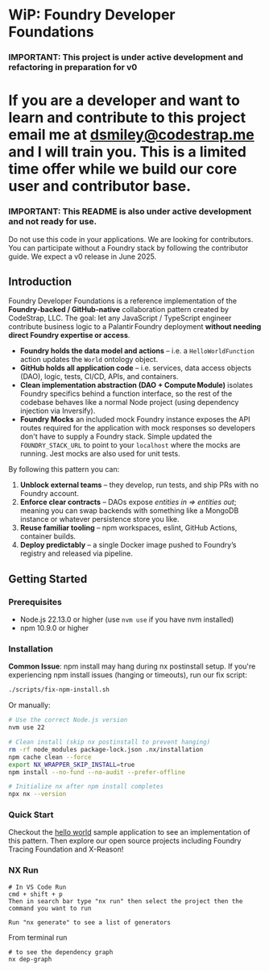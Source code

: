 # WiP: Foundry Developer Foundations

### IMPORTANT: This project is under active development and refactoring in preparation for v0

# If you are a developer and want to learn and contribute to this project email me at dsmiley@codestrap.me and I will train you. This is a limited time offer while we build our core user and contributor base.

### IMPORTANT: This README is also under active development and not ready for use.

Do not use this code in your applications. We are looking for contributors. You can participate without a Foundry stack by following the contributor guide. We expect a v0 release in June 2025.

## Introduction

Foundry Developer Foundations is a reference implementation of the **Foundry‑backed / GitHub‑native** collaboration pattern created by CodeStrap, LLC.
The goal: let any JavaScript / TypeScript engineer contribute business logic to a Palantir Foundry deployment **without needing direct Foundry expertise or access**.

- **Foundry holds the data model and actions** – i.e. a `HelloWorldFunction` action updates the `World` ontology object.
- **GitHub holds all application code** – i.e. services, data access objects (DAO), logic, tests, CI/CD, APIs, and containers.
- **Clean implementation abstraction (DAO + Compute Module)** isolates Foundry specifics behind a function interface, so the rest of the codebase behaves like a normal Node project (using dependency injection via Inversify).
- **Foundry Mocks** an included mock Foundry instance exposes the API routes required for the application with mock responses so developers don't have to supply a Foundry stack. Simple updated the `FOUNDRY_STACK_URL` to point to your `localhost` where the mocks are running. Jest mocks are also used for unit tests.

By following this pattern you can:

1. **Unblock external teams** – they develop, run tests, and ship PRs with no Foundry account.
2. **Enforce clear contracts** – DAOs expose _entities in ⇒ entities out_; meaning you can swap backends with something like a MongoDB instance or whatever persistence store you like.
3. **Reuse familiar tooling** – npm workspaces, eslint, GitHub Actions, container builds.
4. **Deploy predictably** – a single Docker image pushed to Foundry’s registry and released via pipeline.

## Getting Started

### Prerequisites

- Node.js 22.13.0 or higher (use `nvm use` if you have nvm installed)
- npm 10.9.0 or higher

### Installation

**Common Issue**: npm install may hang during nx postinstall setup. If you're experiencing npm install issues (hanging or timeouts), run our fix script:

```bash
./scripts/fix-npm-install.sh
```

Or manually:

```bash
# Use the correct Node.js version
nvm use 22

# Clean install (skip nx postinstall to prevent hanging)
rm -rf node_modules package-lock.json .nx/installation
npm cache clean --force
export NX_WRAPPER_SKIP_INSTALL=true
npm install --no-fund --no-audit --prefer-offline

# Initialize nx after npm install completes
npx nx --version
```

### Quick Start

Checkout the [hello world](/hello-world/README.md) sample application to see an implementation of this pattern. Then explore our open source projects including Foundry Tracing Foundation and X-Reason!

### NX Run
```
# In VS Code Run
cmd + shift + p
Then in search bar type "nx run" then select the project then the command you want to run

Run "nx generate" to see a list of generators

```
From terminal run
```
# to see the dependency graph
nx dep-graph
``` 
